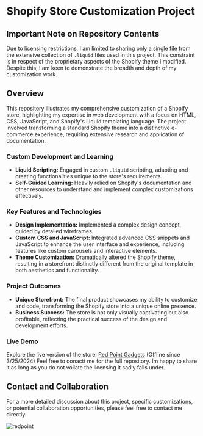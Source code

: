# Shopify Store Customization Project

## Important Note on Repository Contents

Due to licensing restrictions, I am limited to sharing only a single file from the extensive collection of `.liquid` files used in this project. This constraint is in respect of the proprietary aspects of the Shopify theme I modified. Despite this, I am keen to demonstrate the breadth and depth of my customization work.

## Overview

This repository illustrates my comprehensive customization of a Shopify store, highlighting my expertise in web development with a focus on HTML, CSS, JavaScript, and Shopify's Liquid templating language. The project involved transforming a standard Shopify theme into a distinctive e-commerce experience, requiring extensive research and application of documentation.

### Custom Development and Learning

- **Liquid Scripting:** Engaged in custom `.liquid` scripting, adapting and creating functionalities unique to the store's requirements.
- **Self-Guided Learning:** Heavily relied on Shopify's documentation and other resources to understand and implement complex customizations effectively.

### Key Features and Technologies

- **Design Implementation:** Implemented a complex design concept, guided by detailed wireframes.
- **Custom CSS and JavaScript:** Integrated advanced CSS snippets and JavaScript to enhance the user interface and experience, including features like custom carousels and interactive elements.
- **Theme Customization:** Dramatically altered the Shopify theme, resulting in a storefront distinctly different from the original template in both aesthetics and functionality.

### Project Outcomes

- **Unique Storefront:** The final product showcases my ability to customize and code, transforming the Shopify store into a unique online presence.
- **Business Success:** The store is not only visually captivating but also profitable, reflecting the practical success of the design and development efforts.

### Live Demo

Explore the live version of the store: [Red Point Gadgets](https://redpointgadgets.com/) (Offline since 3/25/2024)
Feel free to conactt me for the full repository. Im happy to share it as long as you do not voilate the licensing it sadly falls under.

## Contact and Collaboration

For a more detailed discussion about this project, specific customizations, or potential collaboration opportunities, please feel free to contact me directly.

![redpoint](https://github.com/itsolidude/redpoint_Shop/assets/34197178/5cd43b8e-c108-40d2-ac76-8df82d7e65a8)
